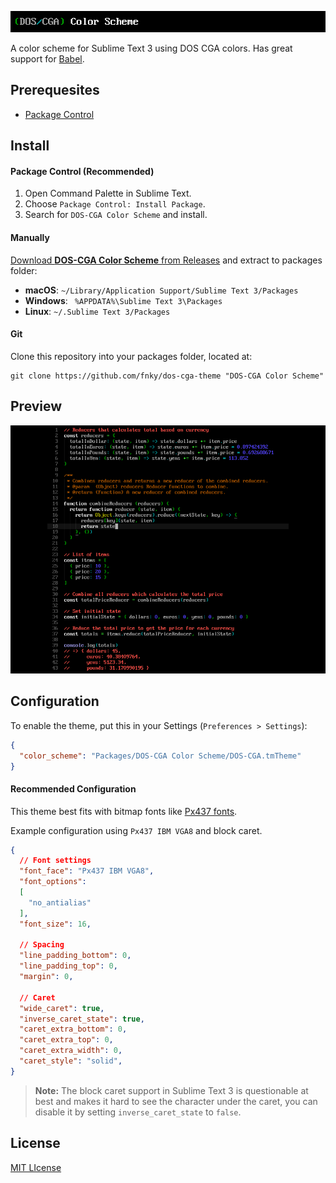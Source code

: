 ![DOS/CGA Color Scheme](header.png)

A color scheme for Sublime Text 3 using DOS CGA colors. Has great support for [Babel](https://packagecontrol.io/packages/Babel).

## Prerequesites

- [Package Control](https://packagecontrol.io/)

## Install

#### Package Control (Recommended)

1. Open Command Palette in Sublime Text.
2. Choose `Package Control: Install Package`.
3. Search for `DOS-CGA Color Scheme` and install.

#### Manually

[Download **DOS-CGA Color Scheme** from Releases](https://github.com/fnky/dos-cga-theme/releases) and extract to packages folder:

- **macOS**: `~/Library/Application Support/Sublime Text 3/Packages`
- **Windows**: ` %APPDATA%\Sublime Text 3\Packages`
- **Linux**: `~/.Sublime Text 3/Packages`

#### Git

Clone this repository into your packages folder, located at:

```
git clone https://github.com/fnky/dos-cga-theme "DOS-CGA Color Scheme"
```

## Preview

<img src="preview.png">

## Configuration

To enable the theme, put this in your Settings (`Preferences > Settings`):

```json
{
  "color_scheme": "Packages/DOS-CGA Color Scheme/DOS-CGA.tmTheme"
}
```

#### Recommended Configuration

This theme best fits with bitmap fonts like [Px437 fonts](http://int10h.org/oldschool-pc-fonts/).

Example configuration using `Px437 IBM VGA8` and block caret.

```json
{
  // Font settings
  "font_face": "Px437 IBM VGA8",
  "font_options":
  [
    "no_antialias"
  ],
  "font_size": 16,

  // Spacing
  "line_padding_bottom": 0,
  "line_padding_top": 0,
  "margin": 0,

  // Caret
  "wide_caret": true,
  "inverse_caret_state": true,
  "caret_extra_bottom": 0,
  "caret_extra_top": 0,
  "caret_extra_width": 0,
  "caret_style": "solid",
}
```

> **Note:** The block caret support in Sublime Text 3 is questionable at best and makes it hard to see the character under the caret, you can disable it by setting `inverse_caret_state` to `false`.

## License

[MIT LIcense](LICENSE)
